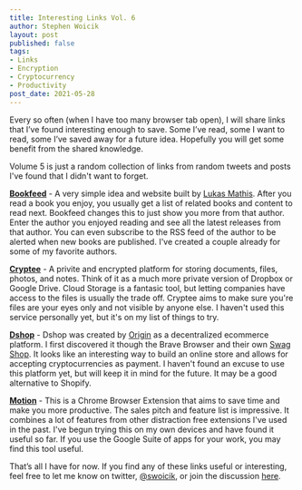 ```yaml
---
title: Interesting Links Vol. 6
author: Stephen Woicik
layout: post
published: false
tags:
- Links
- Encryption
- Cryptocurrency
- Productivity
post_date: 2021-05-28
---
```

Every so often (when I have too many browser tab open), I will share links that I’ve found interesting enough to save. Some I’ve read, some I want to read, some I’ve saved away for a future idea. Hopefully you will get some benefit from the shared knowledge.

Volume 5 is just a random collection of links from random tweets and posts I've found that I didn't want to forget. 

**[Bookfeed](https://bookfeed.io/)** - A very simple idea and website built by [Lukas Mathis](http://ignorethecode.net/blog/2021/02/16/bookfeed_io/). After you read a book you enjoy, you usually get a list of related books and content to read next. Bookfeed changes this to just show you more from that author. Enter the author you enjoyed reading and see all the latest releases from that author. You can even subscribe to the RSS feed of the author to be alerted when new books are published. I've created a couple already for some of my favorite authors. 

**[Cryptee](https://crypt.ee/)** - A privite and encrypted platform for storing documents, files, photos, and notes. Think of it as a much more private version of Dropbox or Google Drive. Cloud Storage is a fantasic tool, but letting companies have access to the files is usually the trade off. Cryptee aims to make sure you're files are your eyes only and not visible by anyone else. I haven't used this service personally yet, but it's on my list of things to try. 

**[Dshop](https://www.originprotocol.com/en/dshop)** - Dshop was created by [Origin](https://www.originprotocol.com/en) as a decentralized ecommerce platform. I first discovered it though the Brave Browser and their own [Swag Shop](https://store.brave.com/). It looks like an interesting way to build an online store and allows for accepting cryptocurrencies as payment. I haven't found an excuse to use this platform yet, but will keep it in mind for the future. It may be a good alternative to Shopify. 

**[Motion](https://www.inmotion.app/)** - This is a Chrome Browser Extension that aims to save time and make you more productive. The sales pitch and feature list is impressive. It combines a lot of features from other distraction free extensions I've used in the past. I've begun trying this on my own devices and have found it useful so far. If you use the Google Suite of apps for your work, you may find this tool useful. 

That’s all I have for now. If you find any of these links useful or interesting, feel free to let me know on twitter, [@swoicik](https://twitter.com/swoicik), or join the discussion [here](https://github.com/swoicik/swoicik.github.io/discussions/7).
